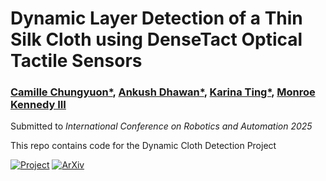# Dynamic Layer Detection of a Thin Silk Cloth using DenseTact Optical Tactile Sensors

### [Camille Chungyuon*](https://arm.stanford.edu/people/camille-chungyoun), [Ankush Dhawan*](https://arm.stanford.edu/people/ankush-dhawan), [Karina Ting*](https://arm.stanford.edu/people/karina-ting), [Monroe Kennedy III](https://monroekennedy3.com/)

Submitted to _International Conference on Robotics and Automation 2025_

This repo contains code for the Dynamic Cloth Detection Project

[![Project](https://img.shields.io/badge/Project_Page-Touch_GS-green)](https://armlabstanford.github.io/dynamic-cloth-detection)
[![ArXiv](https://img.shields.io/badge/Arxiv-Touch_GS-red)](https://arxiv.org/abs/2403.09875) 
